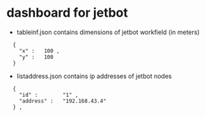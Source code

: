 # dashboard for jetbot

- tableinf.json contains dimensions of jetbot workfield (in meters)
```
  {
    "x" :   100 ,
    "y" :   100
  }
```
- listaddress.json contains ip addresses of jetbot nodes
```
  {
    "id" :        "1" ,
    "address" :   "192.168.43.4"
  } ,
```
